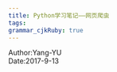 ```yaml
---
title: Python学习笔记——网页爬虫
tags: 
grammar_cjkRuby: true
---
```

Author:Yang-YU<br>Date:2017-9-13

[1]:http://music.163.com/#/playlist?id=644515374
